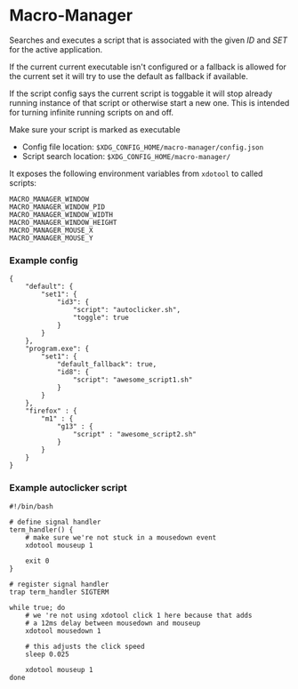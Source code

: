 # Macro-Manager

Searches and executes a script that is associated with the given *ID* and *SET* for the active application.

If the current current executable isn't configured or a fallback is allowed for the current set it will try to use the default as fallback if available.

If the script config says the current script is toggable it will stop already running instance of that script or otherwise start a new one.
This is intended for turning infinite running scripts on and off.

Make sure your script is marked as executable

* Config file location: `$XDG_CONFIG_HOME/macro-manager/config.json`
* Script search location: `$XDG_CONFIG_HOME/macro-manager/`

It exposes the following environment variables from `xdotool` to called scripts:
~~~
MACRO_MANAGER_WINDOW
MACRO_MANAGER_WINDOW_PID
MACRO_MANAGER_WINDOW_WIDTH
MACRO_MANAGER_WINDOW_HEIGHT
MACRO_MANAGER_MOUSE_X
MACRO_MANAGER_MOUSE_Y
~~~

### Example config
~~~
{
	"default": {
		"set1": {
			"id3": {
				"script": "autoclicker.sh",
				"toggle": true
			}
		}
	},
	"program.exe": {
		"set1": {
			"default_fallback": true,
			"id8": {
				"script": "awesome_script1.sh"
			}
		}
	},
	"firefox" : {
		"m1" : {
			"g13" : {
				"script" : "awesome_script2.sh"
			}
		}
	}
}
~~~

### Example autoclicker script
~~~
#!/bin/bash

# define signal handler
term_handler() {
	# make sure we're not stuck in a mousedown event
	xdotool mouseup 1

	exit 0
}

# register signal handler
trap term_handler SIGTERM

while true; do
	# we 're not using xdotool click 1 here because that adds
	# a 12ms delay between mousedown and mouseup
	xdotool mousedown 1

	# this adjusts the click speed
	sleep 0.025

	xdotool mouseup 1
done
~~~
